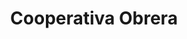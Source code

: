 ---
title: "Cooperativa Obrera"
url: /cordones-del-chapelco/cooperativa-obrera/
shop: supermercado
---